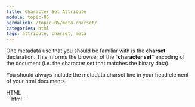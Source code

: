 ```yaml
---
title: Character Set Attribute
module: topic-05
permalink: /topic-05/meta-charset/
categories: html
tags: attribute, charset, meta
---
```


<div class="divider-heading"></div>

One metadata use that you should be familiar with is the **charset** declaration. This informs the browser of the “**character set**” encoding of the document (i.e. the character set that matches the binary data).

You should always include the metadata charset line in your head element of your html documents.


<div id="code-heading">HTML</div>
```html
<meta charset="UTF-8">
```
